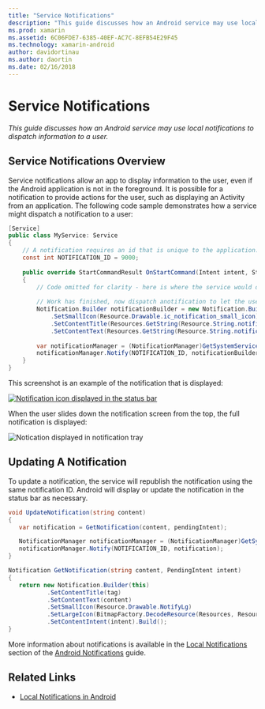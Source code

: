 ```yaml
---
title: "Service Notifications"
description: "This guide discusses how an Android service may use local notifications to dispatch information to a user."
ms.prod: xamarin
ms.assetid: 6C06FDE7-6385-40EF-AC7C-8EFB54E29F45
ms.technology: xamarin-android
author: davidortinau
ms.author: daortin
ms.date: 02/16/2018
---
```


# Service Notifications

_This guide discusses how an Android service may use local notifications to dispatch information to a user._

## Service Notifications Overview

Service notifications allow an app to display information to the user, even if the Android application is not in the foreground. It is possible for a notification to provide actions for the user, such as displaying an Activity from an application. The following code sample demonstrates how a service might dispatch a notification to a user:

```csharp
[Service]
public class MyService: Service 
{
    // A notification requires an id that is unique to the application.
    const int NOTIFICATION_ID = 9000;
    
    public override StartCommandResult OnStartCommand(Intent intent, StartCommandFlags flags, int startId)
    {
        // Code omitted for clarity - here is where the service would do something.
    
        // Work has finished, now dispatch anotification to let the user know.
        Notification.Builder notificationBuilder = new Notification.Builder(this)
            .SetSmallIcon(Resource.Drawable.ic_notification_small_icon)
            .SetContentTitle(Resources.GetString(Resource.String.notification_content_title))
            .SetContentText(Resources.GetString(Resource.String.notification_content_text));
        
        var notificationManager = (NotificationManager)GetSystemService(NotificationService);
        notificationManager.Notify(NOTIFICATION_ID, notificationBuilder.Build());
    }
}
```

This screenshot is an example of the notification that is displayed:

[![Notification icon displayed in the status bar](service-notifications-images/01-notification-sml.png)](service-notifications-images/01-notification.png#lightbox)

When the user slides down the notification screen from the top, the full notification is displayed:

![Notication displayed in notification tray](service-notifications-images/02-fullnotification.png)

## Updating A Notification

To update a notification, the service will republish the notification using the same notification ID. Android will display or update the notification in the status bar as necessary.

```csharp 
void UpdateNotification(string content)
{
   var notification = GetNotification(content, pendingIntent);

   NotificationManager notificationManager = (NotificationManager)GetSystemService(Context.NotificationService);
   notificationManager.Notify(NOTIFICATION_ID, notification);
}

Notification GetNotification(string content, PendingIntent intent)
{
   return new Notification.Builder(this)
           .SetContentTitle(tag)
           .SetContentText(content)
           .SetSmallIcon(Resource.Drawable.NotifyLg)
           .SetLargeIcon(BitmapFactory.DecodeResource(Resources, Resource.Drawable.Icon))
           .SetContentIntent(intent).Build();
}
```

More information about notifications is available in the [Local Notifications](~/android/app-fundamentals/notifications/local-notifications.md) section of the [Android Notifications](~/android/app-fundamentals/notifications/index.md) guide.

## Related Links

- [Local Notifications in Android](~/android/app-fundamentals/notifications/local-notifications.md)
